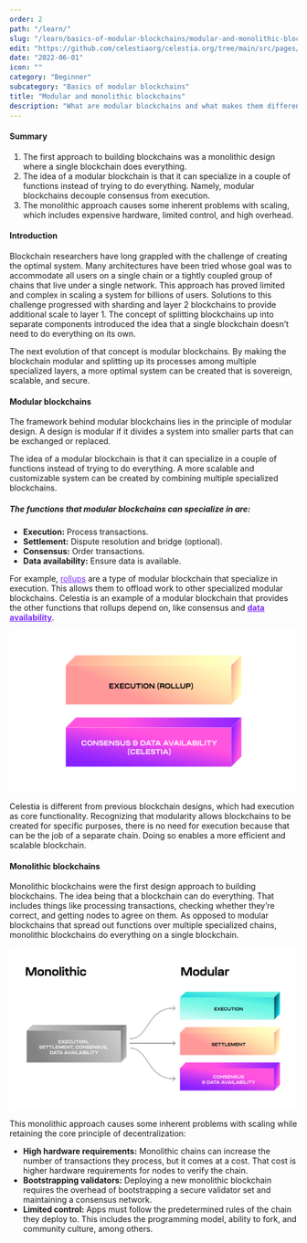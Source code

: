 ```yaml
---
order: 2
path: "/learn/"
slug: "/learn/basics-of-modular-blockchains/modular-and-monolithic-blockchains"
edit: "https://github.com/celestiaorg/celestia.org/tree/main/src/pages/markdown-pages/learn/basics-of-modular-blockchains-modular-and-monolithic-blockchains.md"
date: "2022-06-01"
icon: ""
category: "Beginner"
subcategory: "Basics of modular blockchains"
title: "Modular and monolithic blockchains"
description: "What are modular blockchains and what makes them different to their monolithic counterparts?"
---
```


<head>
  <meta name="twitter:card" content="summary_large_image">
  <meta name="twitter:site" content="@CelestiaOrg">
  <meta name="twitter:creator" content="@likebeckett">
  <meta name="twitter:title" content="Basics of Modular Blockchains">
  <meta name="twitter:description" content="A look at what modular and monolithic blockchains are.">
  <meta name="twitter:image" content="https://raw.githubusercontent.com/celestiaorg/celestia.org/main/src/pages/markdown-pages/learn/images/learn-modular-twitter-card.png">
<head/>

#### Summary
1. The first approach to building blockchains was a monolithic design where a single blockchain does everything.
2. The idea of a modular blockchain is that it can specialize in a couple of functions instead of trying to do everything. Namely, modular blockchains decouple consensus from execution.
3. The monolithic approach causes some inherent problems with scaling, which includes expensive hardware, limited control, and high overhead.

#### Introduction
Blockchain researchers have long grappled with the challenge of creating the optimal system. Many architectures have been tried whose goal was to accommodate all users on a single chain or a tightly coupled group of chains that live under a single network. This approach has proved limited and complex in scaling a system for billions of users. Solutions to this challenge progressed with sharding and layer 2 blockchains to provide additional scale to layer 1. The concept of splitting blockchains up into separate components introduced the idea that a single blockchain doesn’t need to do everything on its own.

The next evolution of that concept is modular blockchains. By making the blockchain modular and splitting up its processes among multiple specialized layers, a more optimal system can be created that is sovereign, scalable, and secure.

#### Modular blockchains
The framework behind modular blockchains lies in the principle of modular design. A design is modular if it divides a system into smaller parts that can be exchanged or replaced.

The idea of a modular blockchain is that it can specialize in a couple of functions instead of trying to do everything. A more scalable and customizable system can be created by combining multiple specialized blockchains.

##### The functions that modular blockchains can specialize in are:

- **Execution:** Process transactions.
- **Settlement:** Dispute resolution and bridge (optional).
- **Consensus:** Order transactions.
- **Data availability:** Ensure data is available.

For example, <a href="https://celestia.org/glossary/rollup" target="_blank" rel="noopener noreferrer" style="color:#7B2BF9;">rollups</a> are a type of modular blockchain that specialize in execution. This allows them to offload work to other specialized modular blockchains. Celestia is an example of a modular blockchain that provides the other functions that rollups depend on, like consensus and <a href="https://celestia.org/glossary/data-availability" target="_blank" rel="noopener noreferrer" style="color:#7B2BF9;">**data availability**</a>.

![GATSBY_EMPTY_ALT](./images/Celestia_DA_Execution.png)

Celestia is different from previous blockchain designs, which had execution as core functionality. Recognizing that modularity allows blockchains to be created for specific purposes, there is no need for execution because that can be the job of a separate chain. Doing so enables a more efficient and scalable blockchain.

#### Monolithic blockchains
Monolithic blockchains were the first design approach to building blockchains. The idea being that a blockchain can do everything. That includes things like processing transactions, checking whether they’re correct, and getting nodes to agree on them. As opposed to modular blockchains that spread out functions over multiple specialized chains, monolithic blockchains do everything on a single blockchain.

![GATSBY_EMPTY_ALT](./images/Monolithic-Modular_V2_without_logo.png)

This monolithic approach causes some inherent problems with scaling while retaining the core principle of decentralization:

- **High hardware requirements:** Monolithic chains can increase the number of transactions they process, but it comes at a cost. That cost is higher hardware requirements for nodes to verify the chain.
- **Bootstrapping validators:** Deploying a new monolithic blockchain requires the overhead of bootstrapping a secure validator set and maintaining a consensus network.
- **Limited control:** Apps must follow the predetermined rules of the chain they deploy to. This includes the programming model, ability to fork, and community culture, among others.
